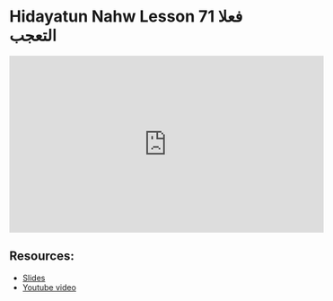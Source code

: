# Hidayatun Nahw Lesson 71 فعلا التعجب            

<iframe width="560" height="315" src="https://www.youtube-nocookie.com/embed/ojHKS5SkAAo?start=0" frameborder="0" allow="accelerometer; autoplay; encrypted-media; gyroscope; picture-in-picture" allowfullscreen="allowfullscreen"></iframe><BR>



## Resources:
- [Slides](https://github.com/arshare/resources_balagha_pdfs)
- [Youtube video](https://www.youtube.com/watch?v=ojHKS5SkAAo&list=PLzn0qdi6JpdtdAyaM2yvvY1Yk9i4EpLHD&index=135)
